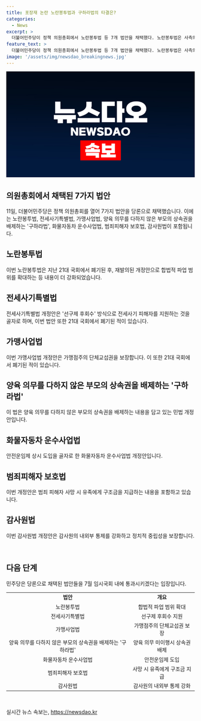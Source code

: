 ```yaml
---
title: 포장재 논란 노란봉투법과 구하라법의 타결은?
categories:
  - News
excerpt: >
  더불어민주당이 정책 의원총회에서 노란봉투법 등 7개 법안을 채택했다. 노란봉투법은 사측의 노조 손해배상 청구를 제한하는데, 이번 개정안은 파업 범위를 넓혀 강화됐다. 전세사기특별법, 가맹사업법, 감사원법 등 다양한 법안도 채택됐는데, 이는 21대 국회에서 폐기된 것들이다. 민주당은 앞서 당론으로 채택된 법안들을 7월 임시국회 내에 통과시키겠다는 입장이다.
feature_text: >
  더불어민주당이 정책 의원총회에서 노란봉투법 등 7개 법안을 채택했다. 노란봉투법은 사측의 노조 손해배상 청구를 제한하는데, 이번 개정안은 파업 범위를 넓혀 강화됐다. 전세사기특별법, 가맹사업법, 감사원법 등 다양한 법안도 채택됐는데, 이는 21대 국회에서 폐기된 것들이다. 민주당은 앞서 당론으로 채택된 법안들을 7월 임시국회 내에 통과시키겠다는 입장이다.
image: '/assets/img/newsdao_breakingnews.jpg'
---
```


<p><img src="/assets/img/newsdao_breakingnews.jpg" alt="ranknews 속보" /></p>

<h2>의원총회에서 채택된 7가지 법안</h2>

<p data-ke-size="size16">11일, 더불어민주당은 정책 의원총회를 열어 7가지 법안을 당론으로 채택했습니다. 이에는 노란봉투법, 전세사기특별법, 가맹사업법, 양육 의무를 다하지 않은 부모의 상속권을 배제하는 '구하라법', 화물자동차 운수사업법, 범죄피해자 보호법, 감사원법이 포함됩니다.</p>

<h2 data-ke-size="size26">노란봉투법</h2>

<p data-ke-size="size16">이번 노란봉투법은 지난 21대 국회에서 폐기된 후, 재발의된 개정안으로 합법적 파업 범위를 확대하는 등 내용이 더 강화되었습니다.</p>

<h2 data-ke-size="size26">전세사기특별법</h2>

<p data-ke-size="size16">전세사기특별법 개정안은 '선구제 후회수' 방식으로 전세사기 피해자를 지원하는 것을 골자로 하며, 이번 법안 또한 21대 국회에서 폐기된 적이 있습니다.</p>

<h2 data-ke-size="size26">가맹사업법</h2>

<p data-ke-size="size16">이번 가맹사업법 개정안은 가맹점주의 단체교섭권을 보장합니다. 이 또한 21대 국회에서 폐기된 적이 있습니다.</p>

<h2 data-ke-size="size26">양육 의무를 다하지 않은 부모의 상속권을 배제하는 '구하라법'</h2>

<p data-ke-size="size16">이 법은 양육 의무를 다하지 않은 부모의 상속권을 배제하는 내용을 담고 있는 민법 개정안입니다.</p>

<h2 data-ke-size="size26">화물자동차 운수사업법</h2>

<p data-ke-size="size16">안전운임제 상시 도입을 골자로 한 화물자동차 운수사업법 개정안입니다.</p>

<h2 data-ke-size="size26">범죄피해자 보호법</h2>

<p data-ke-size="size16">이번 개정안은 범죄 피해자 사망 시 유족에게 구조금을 지급하는 내용을 포함하고 있습니다.</p>

<h2 data-ke-size="size26">감사원법</h2>

<p data-ke-size="size16">이번 감사원법 개정안은 감사원의 내외부 통제를 강화하고 정치적 중립성을 보장합니다.</p>

<p data-ke-size="size16">&nbsp;</p>

<h2 data-ke-size="size26">다음 단계</h2>

<p data-ke-size="size16">민주당은 당론으로 채택된 법안들을 7월 임시국회 내에 통과시키겠다는 입장입니다.</p>

<table style="width: 100%;">
<tbody>
<tr>
<td style="text-align: center; height: 17px;"><b>법안</b></td>
<td style="text-align: center; height: 17px;"><b>개요</b></td>
</tr>
<tr>
<td style="text-align: center; height: 17px;">노란봉투법</td>
<td style="text-align: center; height: 17px;">합법적 파업 범위 확대</td>
</tr>
<tr>
<td style="text-align: center; height: 17px;">전세사기특별법</td>
<td style="text-align: center; height: 17px;">선구제 후회수 지원</td>
</tr>
<tr>
<td style="text-align: center; height: 17px;">가맹사업법</td>
<td style="text-align: center; height: 17px;">가맹점주의 단체교섭권 보장</td>
</tr>
<tr>
<td style="text-align: center; height: 17px;">양육 의무를 다하지 않은 부모의 상속권을 배제하는 '구하라법'</td>
<td style="text-align: center; height: 17px;">양육 의무 미이행시 상속권 배제</td>
</tr>
<tr>
<td style="text-align: center; height: 17px;">화물자동차 운수사업법</td>
<td style="text-align: center; height: 17px;">안전운임제 도입</td>
</tr>
<tr>
<td style="text-align: center; height: 17px;">범죄피해자 보호법</td>
<td style="text-align: center; height: 17px;">사망 시 유족에게 구조금 지급</td>
</tr>
<tr>
<td style="text-align: center; height: 17px;">감사원법</td>
<td style="text-align: center; height: 17px;">감사원의 내외부 통제 강화</td>
</tr>
</tbody>
</table>

<p data-ke-size="size16">&nbsp;</p>
실시간 뉴스 속보는, <a href="https://newsdao.kr" rel="dofollow">https://newsdao.kr</a>


